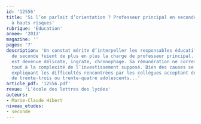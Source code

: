 ```yaml
---
id: '12556'
title: 'Si l’on parlait d’orientation ? Professeur principal en seconde : une mission
  à hauts risques'
rubrique: 'Éducation'
annee: '2013'
magazine: ''
pages: '7'
description: 'Un constat mérite d’interpeller les responsables éducatifs : les enseignants
  de seconde fuient de plus en plus la charge de professeur principal. La mission
  est devenue délicate, ingrate, chronophage. Sa rémunération ne correspond plus du
  tout à la complexité de l’investissement supposé. Bien des causes se conjuguent,
  expliquant les difficultés rencontrées par les collègues acceptant de gérer l’orientation
  de trente-trois ou trente-quatre adolescents...'
article_pdf: '12556.pdf'
revue: 'L’école des lettres des lycées'
auteurs:
- Marie-Claude Hibert
niveau_etudes:
- seconde
---
```

